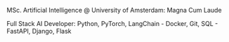 MSc. Artificial Intelligence @ University of Amsterdam: Magna Cum Laude

Full Stack AI Developer: Python, PyTorch, LangChain - Docker, Git, SQL - FastAPI, Django, Flask
